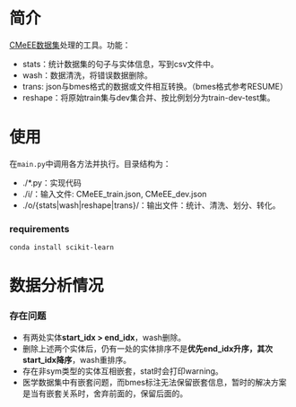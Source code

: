 # 简介
[CMeEE数据集](https://tianchi.aliyun.com/dataset/dataDetail?dataId=95414#1)处理的工具。功能：
- stats：统计数据集的句子与实体信息，写到csv文件中。
- wash：数据清洗，将错误数据删除。
- trans: json与bmes格式的数据或文件相互转换。（bmes格式参考RESUME）
- reshape：将原始train集与dev集合并、按比例划分为train-dev-test集。

# 使用
在`main.py`中调用各方法并执行。目录结构为：
- ./*.py：实现代码
- ./i/：输入文件: CMeEE_train.json, CMeEE_dev.json
- ./o/{stats|wash|reshape|trans}/：输出文件：统计、清洗、划分、转化。

### requirements
~~~
conda install scikit-learn
~~~

# 数据分析情况
### 存在问题
- 有两处实体**start_idx > end_idx**，wash删除。
- 删除上述两个实体后，仍有一处的实体排序不是**优先end_idx升序，其次start_idx降序**，wash重排序。
- 存在非sym类型的实体互相嵌套，stat时会打印warning。
- 医学数据集中有嵌套问题，而bmes标注无法保留嵌套信息，暂时的解决方案是当有嵌套关系时，舍弃前面的，保留后面的。

